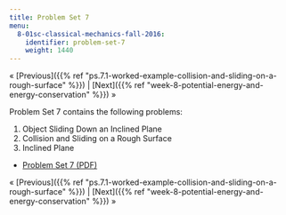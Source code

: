 ```yaml
---
title: Problem Set 7
menu:
  8-01sc-classical-mechanics-fall-2016:
    identifier: problem-set-7
    weight: 1440
---
```

« [Previous]({{% ref "ps.7.1-worked-example-collision-and-sliding-on-a-rough-surface" %}}) | [Next]({{% ref "week-8-potential-energy-and-energy-conservation" %}}) »

Problem Set 7 contains the following problems:

1.  Object Sliding Down an Inclined Plane
2.  Collision and Sliding on a Rough Surface
3.  Inclined Plane

*   [Problem Set 7 (PDF)](https://open-learning-course-data.s3.amazonaws.com/8-01sc-classical-mechanics-fall-2016/15aa14b5647ea989a352a972dc4b3dfe_MIT8_01F16_pset7.pdf)

« [Previous]({{% ref "ps.7.1-worked-example-collision-and-sliding-on-a-rough-surface" %}}) | [Next]({{% ref "week-8-potential-energy-and-energy-conservation" %}}) »